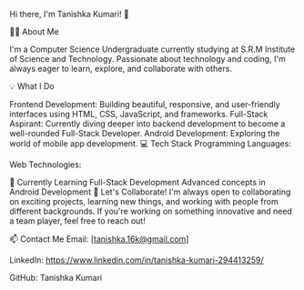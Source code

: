 Hi there, I'm Tanishka Kumari! 👋


👩‍💻 About Me

I'm a Computer Science Undergraduate currently studying at S.R.M Institute of Science and Technology. Passionate about technology and coding, I'm always eager to learn, explore, and collaborate with others.

💡 What I Do

Frontend Development: Building beautiful, responsive, and user-friendly interfaces using HTML, CSS, JavaScript, and frameworks.
Full-Stack Aspirant: Currently diving deeper into backend development to become a well-rounded Full-Stack Developer.
Android Development: Exploring the world of mobile app development.
💻 Tech Stack
Programming Languages:




Web Technologies:



🌱 Currently Learning
Full-Stack Development
Advanced concepts in Android Development
🤝 Let's Collaborate!
I'm always open to collaborating on exciting projects, learning new things, and working with people from different backgrounds. If you're working on something innovative and need a team player, feel free to reach out!

📫 Contact Me
Email: [tanishka.16k@gmail.com]

LinkedIn: https://www.linkedin.com/in/tanishka-kumari-294413259/

GitHub: Tanishka Kumari
